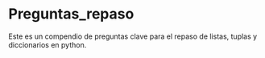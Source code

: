 # Preguntas_repaso
Este es un compendio de preguntas clave para el repaso de listas, tuplas y diccionarios en python.


